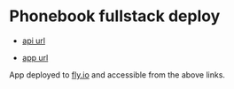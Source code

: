 # Phonebook fullstack deploy

* [api url](https://phonebook-bke.fly.dev/api/persons)

* [app url](https://phonebook-bke.fly.dev/)


App deployed to [fly.io](https://fly.io) and accessible from the above links.